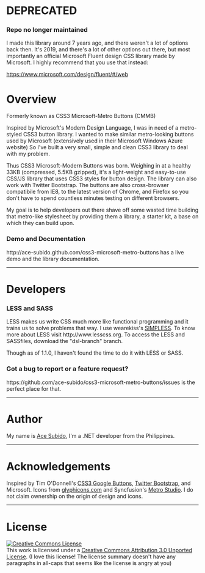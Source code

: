 <h1>DEPRECATED</h1>
<h3>Repo no longer maintained</h3>
I made this library around 7 years ago, and there weren't a lot of options back then. It's 2019, and there's a lot of other options out there, but most importantly an official Microsoft Fluent design CSS library made by Microsoft. I highly recommend that you use that instead:

https://www.microsoft.com/design/fluent/#/web

<h1>Overview</h1>
Formerly known as CSS3 Microsoft-Metro Buttons (CMMB)

Inspired by Microsoft's Modern Design Language, I was in need of a metro-styled CSS3 button library. I wanted to make similar metro-looking buttons used by Microsoft (extensively used in their Microsoft Windows Azure website) So I've built a very small, simple and clean CSS3 library to deal with my problem.

Thus CSS3 Microsoft-Modern Buttons was born. Weighing in at a healthy 33KB (compressed, 5.5KB gzipped), it's a light-weight and easy-to-use CSS/JS library that uses CSS3 styles for button design. The library can also work with Twitter Bootstrap. The buttons are also cross-browser compatibile from IE8, to the latest version of Chrome, and Firefox so you don't have to spend countless minutes testing on different browsers.

My goal is to help developers out there shave off some wasted time building that metro-like stylesheet by providing them a library, a starter kit, a base on which they can build upon.

<h3>Demo and Documentation</h3>
 http://ace-subido.github.com/css3-microsoft-metro-buttons has a live demo and the library documentation.
 <hr>
 <h1>Developers</h1>
<h3>LESS and SASS</h3>
LESS makes us write CSS much more like functional programming and it trains us to solve problems that way. I use wearekiss's  <a href="http://www.wearekiss.com/simpless">SIMPLESS</a>. To know more about LESS visit http://www.lesscss.org. To access the LESS and SASSfiles, download the "dsl-branch" branch. 

Though as of 1.1.0, I haven't found the time to do it with LESS or SASS.

<h3>Got a bug to report or a feature request?</h3>
https://github.com/ace-subido/css3-microsoft-metro-buttons/issues is the perfect place for that.

<hr>
<h1>Author</h1>
My name is <a href="http://acesubido.com">Ace Subido</a>, I'm a .NET developer from the Philippines.
<hr>
<h1>Acknowledgements</h1>
Inspired by Tim O'Donnell's 
          <a href="http://github.com/todc/css3-google-buttons">CSS3 Google Buttons</a>, 
          <a href="http://twitter.github.com/bootstrap/">Twitter Bootstrap</a>, 
          and Microsoft. Icons from <a href="http://glyphicons.com/">glyphicons.com</a> and Syncfusion's 
          <a href="http://www.syncfusion.com/downloads/metrostudio?utm_source=SiteVisitors">Metro Studio</a>. I do not claim ownership on the origin of design and icons.     

<hr>
<h1>License</h1>
<p>
        <a rel="license" href="http://creativecommons.org/licenses/by/3.0/"><img alt="Creative Commons License" style="border-width:0" src="http://i.creativecommons.org/l/by/3.0/88x31.png" /></a><br />This work is licensed under a <a rel="license" href="http://creativecommons.org/licenses/by/3.0/">Creative Commons Attribution 3.0 Unported License</a>.
 (I love this license! The license summary doesn't have any paragraphs in all-caps that seems like the license is angry at you)       
 </p>
        
